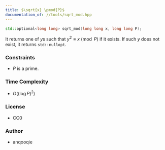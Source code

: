 ```yaml
---
title: $\sqrt{x} \pmod{P}$
documentation_of: //tools/sqrt_mod.hpp
---
```


```cpp
std::optional<long long> sqrt_mod(long long x, long long P);
```

It returns one of $y$s such that $y^2 \equiv x \pmod{P}$ if it exists.
If such $y$ does not exist, it returns `std::nullopt`.

### Constraints
- $P$ is a prime.

### Time Complexity
- $O\left(\left(\log P\right)^2\right)$

### License
- CC0

### Author
- anqooqie
